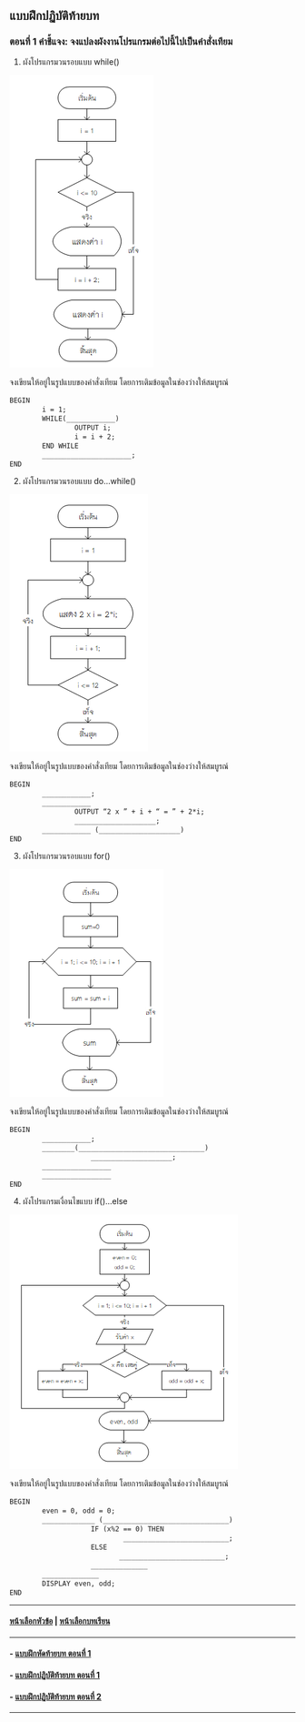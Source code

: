 ## แบบฝึกปฏิบัติท้ายบท

### ตอนที่ 1 คำชี้แจง: จงแปลงผังงานโปรแกรมต่อไปนี้ไปเป็นคำสั่งเทียม
1. ผังโปรแกรมวนรอบแบบ while()

<img src=img/b1.png>

จงเขียนให้อยู่ในรูปแบบของคำสั่งเทียม โดยการเติมข้อมูลในช่องว่างให้สมบูรณ์

```
BEGIN
        i = 1;
        WHILE(____________)
                OUTPUT i;
                i = i + 2;
        END WHILE
        ______________________;
END
```

2. ผังโปรแกรมวนรอบแบบ do…while()

<img src=img/b2.png>

จงเขียนให้อยู่ในรูปแบบของคำสั่งเทียม โดยการเติมข้อมูลในช่องว่างให้สมบูรณ์

```
BEGIN
        ____________;
        ____________
                OUTPUT “2 x ” + i + “ = ” + 2*i;
                ____________________;
        ____________ (____________________)
END
```

3. ผังโปรแกรมวนรอบแบบ for()

<img src=img/b3.png>

จงเขียนให้อยู่ในรูปแบบของคำสั่งเทียม โดยการเติมข้อมูลในช่องว่างให้สมบูรณ์

```
BEGIN
        ____________;
        ________(_______________________________)
                    ____________________;
        _________________ 
        _________________
END
```

4. ผังโปรแกรมเงื่อนไขแบบ if()…else

<img src=img/b4.png>

จงเขียนให้อยู่ในรูปแบบของคำสั่งเทียม โดยการเติมข้อมูลในช่องว่างให้สมบูรณ์

```
BEGIN
        even = 0, odd = 0;
        _____________ (_______________________________)
                    IF (x%2 == 0) THEN
                            __________________________;
                    ELSE
                           __________________________;
                    ______________ 
        ______________
        DISPLAY even, odd; 
END
```

---
#### [หน้าเลือกหัวข้อ](README.md) | [หน้าเลือกบทเรียน](../README.md)
---
#### - [แบบฝึกหัดท้ายบท ตอนที่ 1](0230.md)
#### - [แบบฝึกปฏิบัติท้ายบท ตอนที่ 1](0250.md)
#### - [แบบฝึกปฏิบัติท้ายบท ตอนที่ 2](0270.md)
---
